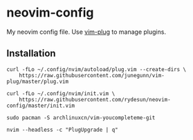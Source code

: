 # neovim-config
My neovim config file. Use [vim-plug](https://github.com/junegunn/vim-plug) to manage plugins.
## Installation ##
    curl -fLo ~/.config/nvim/autoload/plug.vim --create-dirs \
        https://raw.githubusercontent.com/junegunn/vim-plug/master/plug.vim

    curl -fLo ~/.config/nvim/init.vim \
        https://raw.githubusercontent.com/rydesun/neovim-config/master/init.vim

    sudo pacman -S archlinuxcn/vim-youcompleteme-git

    nvim --headless -c "PlugUpgrade | q"
